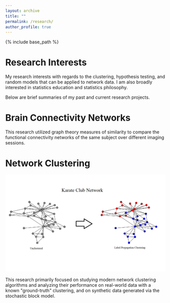 ```yaml
---
layout: archive
title: ""
permalink: /research/
author_profile: true
---
```


{% include base_path %}

Research Interests
=====

My research interests with regards to the clustering, hypothesis testing, and random models that can be applied to network data. I am also broadly interested in statistics education and statistics philosophy.

Below are brief summaries of my past and current research projects.

Brain Connectivity Networks
=====


This research utilized graph theory measures of similarity to compare the functional connectivity networks of the same subject over different imaging sessions. 

Network Clustering
=====

![LP Clustering](images/clustering.PNG)

This research primarily focused on studying modern network clustering algorithms and analyzing their performance on real-world data with a known "ground-truth" clustering, and on synthetic data generated via the stochastic block model.
